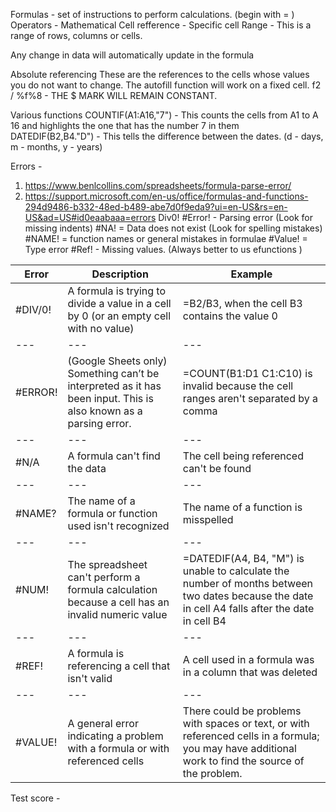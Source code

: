 Formulas - set of instructions to perform calculations. (begin with = )
Operators - Mathematical
Cell refference - Specific cell 
Range - This is a range of rows, columns or cells.

Any change in data will automatically update in the formula

Absolute referencing
These are the references to the cells whose values you do not want to change.
The autofill function will work on a fixed cell.
f2 / %f%8 - THE $ MARK WILL REMAIN CONSTANT.

Various functions 
COUNTIF(A1:A16,"7") - This counts the cells from A1 to A 16 and highlights the one that has the number 7 in them  
DATEDIF(B2,B4."D") - This tells the difference between the dates. (d - days, m - months, y - years)

Errors - 
1. https://www.benlcollins.com/spreadsheets/formula-parse-error/
2. https://support.microsoft.com/en-us/office/formulas-and-functions-294d9486-b332-48ed-b489-abe7d0f9eda9?ui=en-US&rs=en-US&ad=US#id0eaabaaa=errors
Div0!
#Error! - Parsing error (Look for missing indents)
#NA! = Data does not exist (Look for spelling mistakes)
#NAME! = function names or general mistakes in formulae 
#Value! = Type error 
#Ref! - Missing values. (Always better to us efunctions )

Error | Description | Example
--- | --- | --- 
#DIV/0! | A formula is trying to divide a value in a cell by 0 (or an empty cell with no value) | =B2/B3, when the cell B3 contains the value 0 
--- | --- | --- 
#ERROR! | (Google Sheets only)  Something can’t be interpreted as it has been input. This is also known as a parsing error. | =COUNT(B1:D1 C1:C10) is invalid because the cell ranges aren't separated by a comma
--- | --- | --- 
#N/A | A formula can't find the data | The cell being referenced can't be found 
--- | --- | --- 
#NAME? | The name of a formula or function used isn't recognized | The name of a function is misspelled 
--- | --- | --- 
#NUM! | The spreadsheet can't perform a formula calculation because a cell has an invalid numeric value | =DATEDIF(A4, B4, "M")  is unable to calculate the number of months between two dates because the date in cell A4 falls after the date in cell B4
--- | --- | --- 
#REF! | A formula is referencing a cell that isn't valid | A cell used in a formula was in a column that was deleted
--- | --- | --- 
#VALUE! | A general error indicating a problem with a formula or with referenced cells | There could be problems with spaces or text, or with referenced cells in a formula; you may have additional work to find the source of the problem.

Test score - 